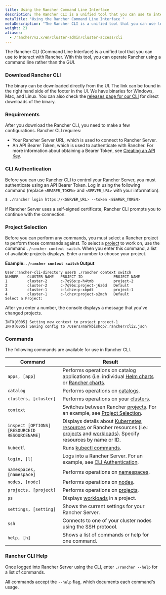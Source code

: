 ```yaml
---
title: Using the Rancher Command Line Interface 
description: The Rancher CLI is a unified tool that you can use to interact with Rancher. With it, you can operate Rancher using a command line interface rather than the GUI
metaTitle: "Using the Rancher Command Line Interface "
metaDescription: "The Rancher CLI is a unified tool that you can use to interact with Rancher. With it, you can operate Rancher using a command line interface rather than the GUI"
weight: 21
aliases:
  - /rancher/v2.x/en/cluster-admin/cluster-access/cli
---
```


The Rancher CLI (Command Line Interface) is a unified tool that you can use to interact with Rancher. With this tool, you can operate Rancher using a command line rather than the GUI.

### Download Rancher CLI

The binary can be downloaded directly from the UI. The link can be found in the right hand side of the footer in the UI. We have binaries for Windows, Mac, and Linux. You can also check the [releases page for our CLI](https://github.com/rancher/cli/releases) for direct downloads of the binary.

### Requirements

After you download the Rancher CLI, you need to make a few configurations. Rancher CLI requires:

- Your Rancher Server URL, which is used to connect to Rancher Server.
- An API Bearer Token, which is used to authenticate with Rancher. For more information about obtaining a Bearer Token, see [Creating an API Key]({{<baseurl>}}/rancher/v2.x/en/user-settings/api-keys/).

### CLI Authentication

Before you can use Rancher CLI to control your Rancher Server, you must authenticate using an API Bearer Token. Log in using the following command (replace `<BEARER_TOKEN>` and `<SERVER_URL>` with your information):

```bash
$ ./rancher login https://<SERVER_URL> --token <BEARER_TOKEN>
```

If Rancher Server uses a self-signed certificate, Rancher CLI prompts you to continue with the connection.

### Project Selection

Before you can perform any commands, you must select a Rancher project to perform those commands against. To select a [project]({{<baseurl>}}/rancher/v2.x/en/k8s-in-rancher/projects-and-namespaces/) to work on, use the command `./rancher context switch`. When you enter this command, a list of available projects displays. Enter a number to choose your project.

**Example: `./rancher context switch` Output**
```
User:rancher-cli-directory user$ ./rancher context switch
NUMBER    CLUSTER NAME   PROJECT ID              PROJECT NAME   
1         cluster-2      c-7q96s:p-h4tmb         project-2      
2         cluster-2      c-7q96s:project-j6z6d   Default        
3         cluster-1      c-lchzv:p-xbpdt         project-1      
4         cluster-1      c-lchzv:project-s2mch   Default       
Select a Project:
```

After you enter a number, the console displays a message that you've changed projects.

```
INFO[0005] Setting new context to project project-1
INFO[0005] Saving config to /Users/markbishop/.rancher/cli2.json
```

### Commands

The following commands are available for use in Rancher CLI.

| Command  | Result  |
|---|---|
| `apps, [app]`  | Performs operations on catalog applications (i.e. individual [Helm charts](https://docs.helm.sh/developing_charts/) or [Rancher charts]({{<baseurl>}}/rancher/v2.x/en/helm-charts/legacy-catalogs/adding-catalogs/#chart-directory-structure).  |
| `catalog`  | Performs operations on [catalogs]({{<baseurl>}}/rancher/v2.x/en/catalog/).  |
| `clusters, [cluster]`  | Performs operations on your [clusters]({{<baseurl>}}/rancher/v2.x/en/cluster-provisioning/).  |
| `context`  | Switches between Rancher [projects]({{<baseurl>}}/rancher/v2.x/en/k8s-in-rancher/projects-and-namespaces/). For an example, see [Project Selection](#project-selection).  |
| `inspect [OPTIONS] [RESOURCEID RESOURCENAME]`  | Displays details about [Kubernetes resources](https://kubernetes.io/docs/reference/kubectl/cheatsheet/#resource-types) or Rancher resources (i.e.: [projects]({{<baseurl>}}/rancher/v2.x/en/k8s-in-rancher/projects-and-namespaces/) and [workloads]({{<baseurl>}}/rancher/v2.x/en/k8s-in-rancher/workloads/)). Specify resources by name or ID.  |
| `kubectl`  |Runs [kubectl commands](https://kubernetes.io/docs/reference/kubectl/overview/#operations).   |
| `login, [l]`  | Logs into a Rancher Server. For an example, see [CLI Authentication](#cli-authentication).  |
| `namespaces, [namespace]`  |Performs operations on [namespaces]({{<baseurl>}}/rancher/v2.x/en/k8s-in-rancher/projects-and-namespaces/#namespaces).   |
| `nodes, [node]`  |Performs operations on [nodes]({{<baseurl>}}/rancher/v2.x/en/overview/architecture/#kubernetes).   |
| `projects, [project]`  | Performs operations on [projects]({{<baseurl>}}/rancher/v2.x/en/k8s-in-rancher/projects-and-namespaces/).  |
| `ps`  | Displays [workloads]({{<baseurl>}}/rancher/v2.x/en/k8s-in-rancher/workloads) in a project.  |
| `settings, [setting]`  | Shows the current settings for your Rancher Server.  |
| `ssh`  | Connects to one of your cluster nodes using the SSH protocol.  |
| `help, [h]`  | Shows a list of commands or help for one command.  |


### Rancher CLI Help

Once logged into Rancher Server using the CLI, enter `./rancher --help` for a list of commands.

All commands accept the `--help` flag, which documents each command's usage.
